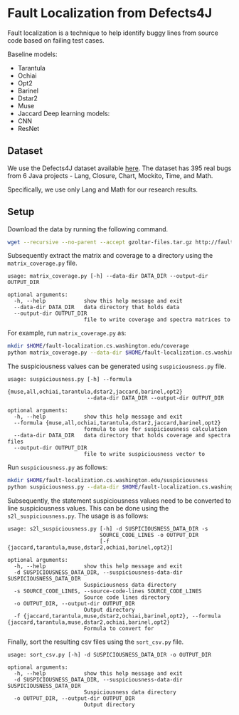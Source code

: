 # Fault Localization from Defects4J

Fault localization is a technique to help identify buggy lines from source code based on failing test cases. 

Baseline models:

* Tarantula
* Ochiai
* Opt2
* Barinel
* Dstar2
* Muse
* Jaccard
Deep learning models:
* CNN
* ResNet

## Dataset

We use the Defects4J dataset available [here](https://github.com/rjust/defects4j). The dataset has 395 real bugs from 6 Java projects - Lang, Closure, Chart, Mockito, Time, and Math.

Specifically, we use only Lang and Math for our research results.

## Setup

Download the data by running the following command.

```bash
wget --recursive --no-parent --accept gzoltar-files.tar.gz http://fault-localization.cs.washington.edu/data
```

Subsequently extract the matrix and coverage to a directory using the `matrix_coverage.py` file.

```text
usage: matrix_coverage.py [-h] --data-dir DATA_DIR --output-dir OUTPUT_DIR

optional arguments:
  -h, --help            show this help message and exit
  --data-dir DATA_DIR   data directory that holds data
  --output-dir OUTPUT_DIR
                        file to write coverage and spectra matrices to
```

For example, run `matrix_coverage.py` as:

```bash
mkdir $HOME/fault-localization.cs.washington.edu/coverage
python matrix_coverage.py --data-dir $HOME/fault-localization.cs.washington.edu/data --output-dir $HOME/fault-localization.cs.washington.edu/coverage
```

The suspiciousness values can be generated using `suspiciousness.py` file.

```text
usage: suspiciousness.py [-h] --formula
                         {muse,all,ochiai,tarantula,dstar2,jaccard,barinel,opt2}
                         --data-dir DATA_DIR --output-dir OUTPUT_DIR

optional arguments:
  -h, --help            show this help message and exit
  --formula {muse,all,ochiai,tarantula,dstar2,jaccard,barinel,opt2}
                        formula to use for suspiciousness calculation
  --data-dir DATA_DIR   data directory that holds coverage and spectra files
  --output-dir OUTPUT_DIR
                        file to write suspiciousness vector to
```

Run `suspiciousness.py` as follows:

```bash
mkdir $HOME/fault-localization.cs.washington.edu/suspiciousness
python suspiciousness.py --data-dir $HOME/fault-localization.cs.washington.edu/coverage --output-dir $HOME/fault-localization.cs.washington.edu/suspiciousness --formula all
```

Subsequently, the statement suspiciousness values need to be converted to line suspiciousness values. This can be done using the `s2l_suspiciousness.py`. The usage is as follows:

```text
usage: s2l_suspiciousness.py [-h] -d SUSPICIOUSNESS_DATA_DIR -s
                             SOURCE_CODE_LINES -o OUTPUT_DIR
                             [-f {jaccard,tarantula,muse,dstar2,ochiai,barinel,opt2}]

optional arguments:
  -h, --help            show this help message and exit
  -d SUSPICIOUSNESS_DATA_DIR, --suspiciousness-data-dir SUSPICIOUSNESS_DATA_DIR
                        Suspiciousness data directory
  -s SOURCE_CODE_LINES, --source-code-lines SOURCE_CODE_LINES
                        Source code lines directory
  -o OUTPUT_DIR, --output-dir OUTPUT_DIR
                        Output directory
  -f {jaccard,tarantula,muse,dstar2,ochiai,barinel,opt2}, --formula {jaccard,tarantula,muse,dstar2,ochiai,barinel,opt2}
                        Formula to convert for
```

Finally, sort the resulting csv files using the `sort_csv.py` file.

```text
usage: sort_csv.py [-h] -d SUSPICIOUSNESS_DATA_DIR -o OUTPUT_DIR

optional arguments:
  -h, --help            show this help message and exit
  -d SUSPICIOUSNESS_DATA_DIR, --suspiciousness-data-dir SUSPICIOUSNESS_DATA_DIR
                        Suspiciousness data directory
  -o OUTPUT_DIR, --output-dir OUTPUT_DIR
                        Output directory
```
